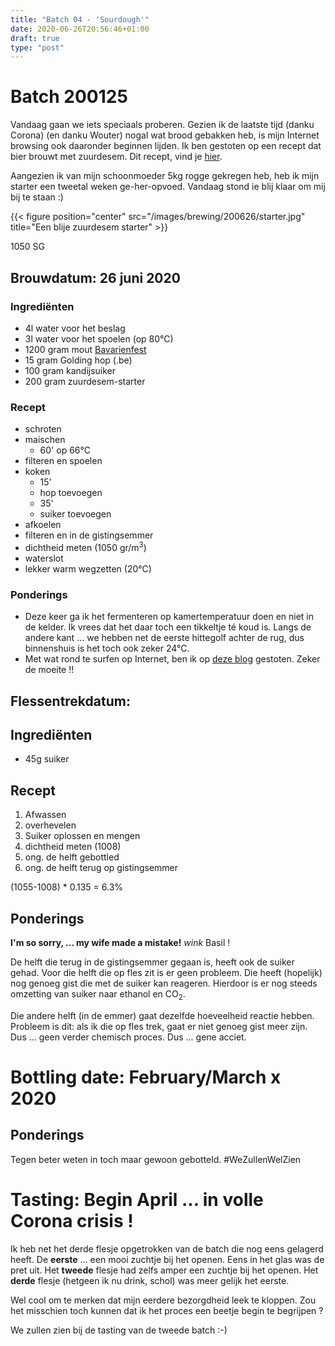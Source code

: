 ```yaml
---
title: "Batch 04 - 'Sourdough'"
date: 2020-06-26T20:56:46+01:00
draft: true
type: "post"
---
```




# Batch 200125

Vandaag gaan we iets speciaals proberen. Gezien ik de laatste tijd (danku Corona) (en danku Wouter) nogal wat brood gebakken heb, is mijn Internet browsing ook daaronder beginnen lijden. Ik ben gestoten op een recept dat bier brouwt met zuurdesem. Dit recept, vind je [hier](https://somethingfermenting.com/2015/06/29/desem-een-zuurdesembier/).

Aangezien ik van mijn schoonmoeder 5kg rogge gekregen heb, heb ik mijn starter een tweetal weken ge-her-opvoed. Vandaag stond ie blij klaar om mij bij te staan :)

{{< figure position="center" src="/images/brewing/200626/starter.jpg" title="Een blije zuurdesem starter" >}}

1050 SG

## Brouwdatum: 26 juni 2020

<div class="containerH">
  <div class="columnH">

### Ingrediënten

* 4l water voor het beslag
* 3l water voor het spoelen (op 80°C)
* 1200 gram mout [Bavarienfest](https://www.brouwland.com/nl/onze-producten/brouwpakketten/brewferm-moutpakketten/d/moutpakket-brewferm-bavarienfest-vr-20-ltr)
* 15 gram Golding hop (.be)
* 100 gram kandijsuiker
* 200 gram zuurdesem-starter
  </div>
  <div class="columnH">

### Recept
* schroten
* maischen
  * 60' op 66°C
* filteren en spoelen
* koken 
  * 15'
  * hop toevoegen
  * 35'
  * suiker toevoegen
* afkoelen 
* filteren en in de gistingsemmer
* dichtheid meten (1050 gr/m<sup>3</sup>)
* waterslot
* lekker warm wegzetten (20°C)
  </div>
</div>


### Ponderings

* Deze keer ga ik het fermenteren op kamertemperatuur doen en niet in de kelder. Ik vrees dat het daar toch een tikkeltje té koud is. Langs de andere kant ... we hebben net de eerste hittegolf achter de rug, dus binnenshuis is het toch ook zeker 24°C.
* Met wat rond te surfen op Internet, ben ik op [deze blog](https://hopblog.nl/) gestoten. Zeker de moeite !!

## Flessentrekdatum: 

## Ingrediënten

* 45g suiker

## Recept
1. Afwassen
2. overhevelen
3. Suiker oplossen en mengen
4. dichtheid meten (1008)
5. ong. de helft gebottled
6. ong. de helft terug op gistingsemmer

(1055-1008) * 0.135 = 6.3%

## Ponderings
**I'm so sorry, ... my wife made a mistake!** *wink* Basil !

De helft die terug in de gistingsemmer gegaan is, heeft ook de suiker gehad. Voor die helft die op fles zit is er geen probleem. Die heeft (hopelijk) nog genoeg gist die met de suiker kan reageren. Hierdoor is er nog steeds omzetting van suiker naar ethanol en CO<sub>2</sub>. 


Die andere helft (in de emmer) gaat dezelfde hoeveelheid reactie hebben. Probleem is dit: als ik die op fles trek, gaat er niet genoeg gist meer zijn. Dus ... geen verder chemisch proces. Dus ... gene acciet.

# Bottling date: February/March x 2020

## Ponderings
Tegen beter weten in toch maar gewoon gebotteld. #WeZullenWelZien

# <i class="fa fa-beer" aria-hidden="true"></i> Tasting: Begin April ... in volle Corona crisis !
Ik heb net het derde flesje opgetrokken van de batch die nog eens gelagerd heeft. De **eerste** ... een mooi zuchtje bij het openen. Eens in het glas was de pret uit. Het **tweede** flesje had zelfs amper een zuchtje bij het openen. Het **derde** flesje (hetgeen ik nu drink, schol) was meer gelijk het eerste.

Wel cool om te merken dat mijn eerdere bezorgdheid leek te kloppen. Zou het misschien toch kunnen dat ik het proces een beetje begin te begrijpen ?

We zullen zien bij de tasting van de tweede batch :-)